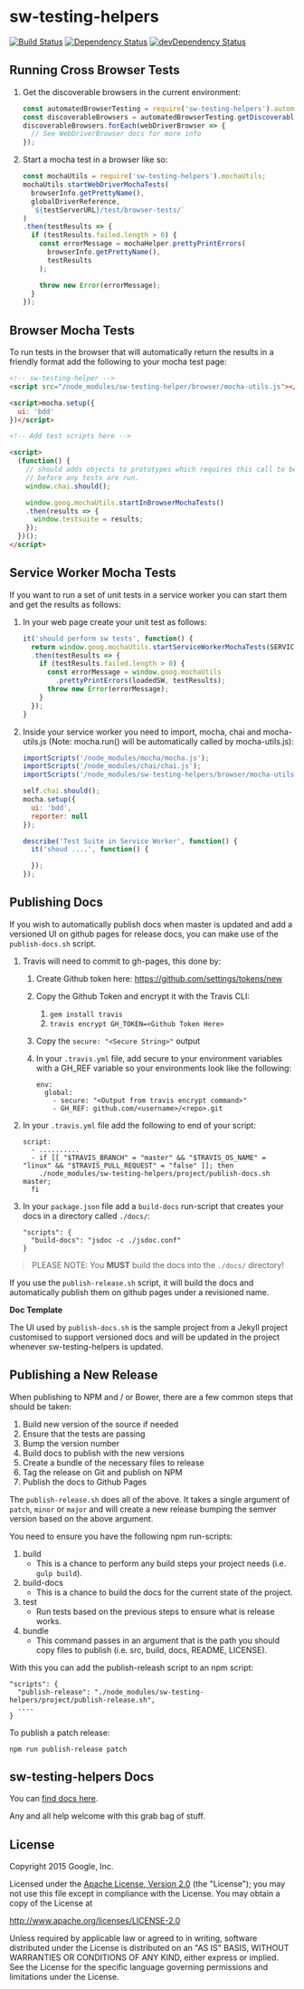 # sw-testing-helpers

[![Build Status](https://travis-ci.org/GoogleChrome/sw-testing-helpers.svg?branch=master)](https://travis-ci.org/GoogleChrome/sw-testing-helpers) [![Dependency Status](https://david-dm.org/GoogleChrome/sw-testing-helpers.svg)](https://david-dm.org/GoogleChrome/sw-testing-helpers) [![devDependency Status](https://david-dm.org/GoogleChrome/sw-testing-helpers/dev-status.svg)](https://david-dm.org/GoogleChrome/sw-testing-helpers#info=devDependencies)

## Running Cross Browser Tests

1. Get the discoverable browsers in the current environment:

    ``` javascript
    const automatedBrowserTesting = require('sw-testing-helpers').automatedBrowserTesting;
    const discoverableBrowsers = automatedBrowserTesting.getDiscoverableBrowsers();
    discoverableBrowsers.forEach(webDriverBrowser => {
      // See WebDriverBrowser docs for more info
    });
    ```

1. Start a mocha test in a browser like so:

    ``` javascript
    const mochaUtils = require('sw-testing-helpers').mochaUtils;
    mochaUtils.startWebDriverMochaTests(
      browserInfo.getPrettyName(),
      globalDriverReference,
      `${testServerURL}/test/browser-tests/`
    )
    .then(testResults => {
      if (testResults.failed.length > 0) {
        const errorMessage = mochaHelper.prettyPrintErrors(
          browserInfo.getPrettyName(),
          testResults
        );

        throw new Error(errorMessage);
      }
    });
    ```

## Browser Mocha Tests

To run tests in the browser that will automatically return the results
in a friendly format add the following to your mocha test page:

``` html
<!-- sw-testing-helper -->
<script src="/node_modules/sw-testing-helper/browser/mocha-utils.js"></script>

<script>mocha.setup({
  ui: 'bdd'
})</script>

<!-- Add test scripts here -->

<script>
  (function() {
    // should adds objects to prototypes which requires this call to be made
    // before any tests are run.
    window.chai.should();

    window.goog.mochaUtils.startInBrowserMochaTests()
    .then(results => {
      window.testsuite = results;
    });
  })();
</script>
```

## Service Worker Mocha Tests

If you want to run a set of unit tests in a service worker you can start them
and get the results as follows:

1. In your web page create your unit test as follows:

    ```javascript
    it('should perform sw tests', function() {
      return window.goog.mochaUtils.startServiceWorkerMochaTests(SERVICE_WORKER_PATH + '/test-sw.js')
      .then(testResults => {
        if (testResults.failed.length > 0) {
          const errorMessage = window.goog.mochaUtils
            .prettyPrintErrors(loadedSW, testResults);
          throw new Error(errorMessage);
        }
      });
    }
    ```

1. Inside your service worker you need to import, mocha, chai and
mocha-utils.js (Note: mocha.run() will be automatically called
by mocha-utils.js):

    ``` javascript
    importScripts('/node_modules/mocha/mocha.js');
    importScripts('/node_modules/chai/chai.js');
    importScripts('/node_modules/sw-testing-helpers/browser/mocha-utils.js');

    self.chai.should();
    mocha.setup({
      ui: 'bdd',
      reporter: null
    });

    describe('Test Suite in Service Worker', function() {
      it('shoud ....', function() {

      });
    });
    ```

## Publishing Docs

If you wish to automatically publish docs when master is updated and add
a versioned UI on github pages for release docs, you can make use of the
`publish-docs.sh` script.

1. Travis will need to commit to gh-pages, this done by:
    1. Create Github token here: https://github.com/settings/tokens/new
    1. Copy the Github Token and encrypt it with the Travis CLI:
        1. `gem install travis`
        1. `travis encrypt GH_TOKEN=<Github Token Here>`
    1. Copy the `secure: "<Secure String>"` output
    1. In your `.travis.yml` file, add secure to your environment variables with
    a GH_REF variable so your environments look like the following:

        ```
        env:
          global:
            - secure: "<Output from travis encrypt command>"
            - GH_REF: github.com/<username>/<repo>.git
        ```

1. In your `.travis.yml` file add the following to end of your script:

    ```
    script:
      - ..........
      - if [[ "$TRAVIS_BRANCH" = "master" && "$TRAVIS_OS_NAME" = "linux" && "$TRAVIS_PULL_REQUEST" = "false" ]]; then
        ./node_modules/sw-testing-helpers/project/publish-docs.sh master;
      fi
    ```

1. In your `package.json` file add a `build-docs` run-script that creates
your docs in a directory called `./docs/`:

    ```
    "scripts": {
      "build-docs": "jsdoc -c ./jsdoc.conf"
    }
    ```

> PLEASE NOTE: You <strong>MUST</strong> build the docs into the `./docs/`
> directory!

If you use the `publish-release.sh` script, it will build the docs
and automatically publish them on github pages under a revisioned name.

<strong>Doc Template</strong>

The UI used by `publish-docs.sh` is the sample project from a
Jekyll project customised to support versioned docs and will be updated
in the project whenever sw-testing-helpers is updated.

## Publishing a New Release

When publishing to NPM and / or Bower, there are a few common steps that should
be taken:

1. Build new version of the source if needed
1. Ensure that the tests are passing
1. Bump the version number
1. Build docs to publish with the new versions
1. Create a bundle of the necessary files to release
1. Tag the release on Git and publish on NPM
1. Publish the docs to Github Pages

The `publish-release.sh` does all of the above. It takes a single
argument of `patch`, `minor` or `major` and will create a new release
bumping the semver version based on the above argument.

You need to ensure you have the following npm run-scripts:

1. build
    * This is a chance to perform any build steps your project needs
    (i.e. `gulp build`).
1. build-docs
    * This is a chance to build the docs for the current state of the project.
1. test
    * Run tests based on the previous steps to ensure what is release works.
1. bundle
    * This command passes in an argument that is the path you should copy
    files to publish (i.e. src, build, docs, README, LICENSE).

With this you can add the publish-releash script to an npm script:

```
"scripts": {
  "publish-release": "./node_modules/sw-testing-helpers/project/publish-release.sh",
  ....
}
```

To publish a patch release:

```
npm run publish-release patch
```

## sw-testing-helpers Docs

You can [find docs here](http://googlechrome.github.io/sw-testing-helpers/).

Any and all help welcome with this grab bag of stuff.

## License

Copyright 2015 Google, Inc.

Licensed under the [Apache License, Version 2.0](LICENSE) (the "License");
you may not use this file except in compliance with the License. You may
obtain a copy of the License at

   http://www.apache.org/licenses/LICENSE-2.0

Unless required by applicable law or agreed to in writing, software
distributed under the License is distributed on an "AS IS" BASIS,
WITHOUT WARRANTIES OR CONDITIONS OF ANY KIND, either express or implied.
See the License for the specific language governing permissions and
limitations under the License.
